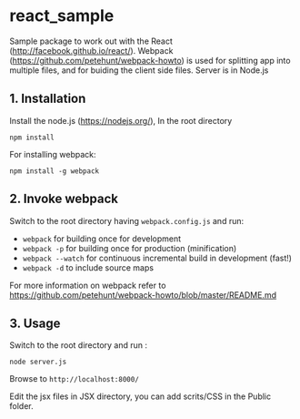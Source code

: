 # react_sample

Sample package to work out with the React (http://facebook.github.io/react/). Webpack (https://github.com/petehunt/webpack-howto)
is used for splitting app into multiple files, and for buiding the client side files. Server is in Node.js

## 1. Installation

Install the node.js (https://nodejs.org/), In the root directory

`npm install`

For installing webpack: 

`npm install -g webpack`

## 2. Invoke webpack

Switch to the root directory having `webpack.config.js` and run:

  * `webpack` for building once for development
  * `webpack -p` for building once for production (minification)
  * `webpack --watch` for continuous incremental build in development (fast!)
  * `webpack -d` to include source maps
  
For more information on webpack refer to https://github.com/petehunt/webpack-howto/blob/master/README.md

## 3. Usage

Switch to the root directory and run : 

`node server.js`

Browse to `http://localhost:8000/`

Edit the jsx files in JSX directory, you can add scrits/CSS in the Public folder.

